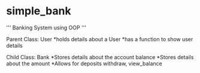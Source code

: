 # simple_bank
'''
    Banking System using OOP
'''

Parent Class: User
*holds details about a User
*has a function to show user details

Child Class: Bank
*Stores details about the account balance
*Stores details about the amount
*Allows for deposits withdraw, view_balance
